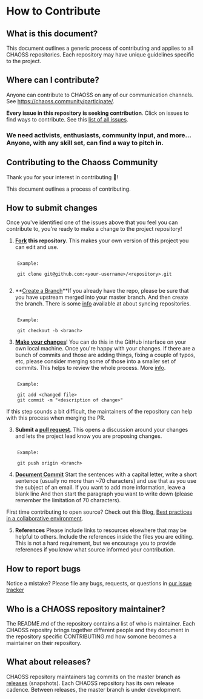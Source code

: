 # How to Contribute

## What is this document?

This document outlines a generic process of contributing and applies to all CHAOSS repositories. Each repository may have unique guidelines specific to the project.

## Where can I contribute?

Anyone can contribute to CHAOSS on any of our communication channels. See <https://chaoss.community/participate/>.

**Every issue in this repository is seeking contribution**. Click on issues to find ways to contribute. See this [list of all issues](https://github.com/chaoss/wg-diversity-inclusion/issues).

### We need activists, enthusiasts, community input, and more… Anyone, with any skill set, can find a way to pitch in.

## Contributing to the Chaoss Community

Thank you for your interest in contributing :tada:!

This document outlines a process of contributing.

## How to submit changes

Once you've identified one of the issues above that you feel you can contribute to, you're ready to make a change to the project repository!

1. **[Fork](https://help.github.com/articles/fork-a-repo/) this repository**. This makes your own version of this project you can edit and use.

```

    Example:

    git clone git@github.com:<your-username>/<repository>.git
    
```

2. **[Create a Branch](https://github.com/Kunena/Kunena-Forum/wiki/Create-a-new-branch-with-git-and-manage-branches)**If you already have the repo, please be sure that you have upstream merged into your master branch. And then create the branch. There is some [info](https://help.github.com/articles/syncing-a-fork) available at about syncing repositories.

```

    Example:

    git checkout -b <branch>

```

3. **[Make your changes](https://guides.github.com/activities/forking/#making-changes)**! You can do this in the GitHub interface on your own local machine. Once you're happy with your changes. If there are a bunch of commits and those are adding things, fixing a couple of typos, etc, please consider merging some of those into a smaller set of commits. This helps to review the whole process. More [info](https://blog.carbonfive.com/2017/08/28/always-squash-and-rebase-your-git-commits/).

```

    Example:

    git add <changed file>
    git commit -m "<description of change>"

```

If this step sounds a bit difficult, the maintainers of the repository can help with this process when merging the PR.

3. **Submit a [pull request](https://help.github.com/articles/proposing-changes-to-a-project-with-pull-requests/)**. This opens a discussion around your changes and lets the project lead know you are proposing changes.

```

    Example:

    git push origin <branch>

```

4. **[Document Commit](https://medium.com/@steveamaza/how-to-write-a-proper-git-commit-message-e028865e5791)** Start the sentences with a capital letter, write a short sentence (usually no more than ~70 characters) and use that as you use the subject of an email.
    If you want to add more information, leave a blank line
    And then start the paragraph you want to write down (please remember the limitation of 70 characters).
   
First time contributing to open source? Check out this Blog, [Best practices in a collaborative environment](https://channelcs.github.io/best-practices-in-a-collaborative-environment.html).

5. **References** Please include links to resources elsewhere that may be helpful to others. Include the references inside the files you are editing. This is not a hard requirement, but we encourage you to provide references if you know what source informed your contribution.

## How to report bugs

Notice a mistake? Please file any bugs, requests, or questions in [our issue tracker](https://github.com/CHAOSS/wg-diversity-inclusion/issues)

## Who is a CHAOSS repository maintainer?

The README.md of the repository contains a list of who is maintainer. Each CHAOSS repositry brings together different people and they document in the repository specific CONTRIBUTING.md how somone becomes a maintainer on their repository.

## What about releases?

CHAOSS repository maintainers tag commits on the master branch as [releases][rl] (snapshots). Each CHAOSS repository has its own release cadence. Between releases, the master branch is under development.

[rl]: https://help.github.com/articles/about-releases/


